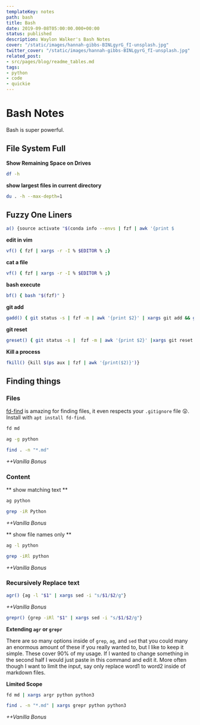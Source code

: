 ```yaml
---
templateKey: notes
path: bash
title: Bash
date: 2019-09-08T05:00:00.000+00:00
status: published
description: Waylon Walker's Bash Notes
cover: "/static/images/hannah-gibbs-BINLgyrG_fI-unsplash.jpg"
twitter_cover: "/static/images/hannah-gibbs-BINLgyrG_fI-unsplash.jpg"
related_post:
- src/pages/blog/readme_tables.md
tags:
- python
- code
- quickie
---
```


# Bash Notes

Bash is super powerful.


## File System Full

**Show Remaining Space on Drives**
```bash
df -h
```

**show largest files in current directory**
```bash
du . -h --max-depth=1
```

## Fuzzy One Liners

```bash
a() {source activate "$(conda info --envs | fzf | awk '{print $
```

**edit in vim**
```bash
vf() { fzf | xargs -r -I % $EDITOR % ;}
```

**cat a file**
```bash
vf() { fzf | xargs -r -I % $EDITOR % ;}
```

**bash execute**
```bash
bf() { bash "$(fzf)" }
```

**git add**
```bash
gadd() { git status -s | fzf -m | awk '{print $2}' | xargs git add && git status -s}
```

**git reset**
```bash
greset() { git status -s |  fzf -m | awk '{print $2}' |xargs git reset && git status -s}
```

**Kill a process**
```bash
fkill() {kill $(ps aux | fzf | awk '{print($2)}')}
```

## Finding things

### Files

[fd-find](https://github.com/sharkdp/fd) is amazing for finding files, it even respects your `.gitignore` file 😲.  Install with `apt install fd-find`.

```bash
fd md
```

```bash
ag -g python
```
```bash
find . -n "*.md"
```
_++Vanilla Bonus_

### Content


** show matching text **
```bash
ag python
```

```bash
grep -iR Python
```
_++Vanilla Bonus_


** show file names only **
```bash
ag -l python
```

```bash
grep -iRl python
```
_++Vanilla Bonus_

### Recursively Replace text

```bash
agr() {ag -l "$1" | xargs sed -i "s/$1/$2/g"}
```

_++Vanilla Bonus_
```bash
grepr() {grep -iRl "$1" | xargs sed -i "s/$1/$2/g"}
```

**Extending `agr` or `grepr`**

There are so many options inside of `grep`, `ag`, and `sed` that you could many an enormous amount of these if you really wanted to, but I like to keep it simple.  These cover 90% of my usage.  If I wanted to change something in the second half I would just paste in this command and edit it. More often though I want to limit the input, say only replace word1 to word2 inside of markdown files.

**Limited Scope**

```bash
fd md | xargs argr python python3
```

```bash
find . -n "*.md" | xargs grepr python python3
```
_++Vanilla Bonus_
